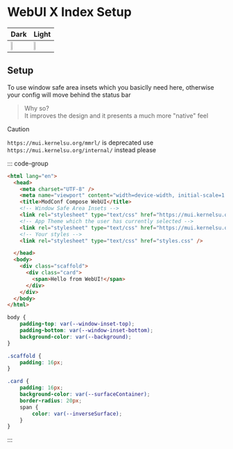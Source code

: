 # WebUI X Index Setup

| Dark                                                   | Light                                                       |
|--------------------------------------------------------|-------------------------------------------------------------|
| <img src="/assets/webui/webui-dark.png" width="32%" /> | <img src="/assets/webui/webui-light.png" width="32%" />     |

## Setup

To use window safe area insets which you basiclly need here, otherwise your config will move behind the status bar

> Why so?  
> It improves the design and it presents a much more "native" feel

> [!CAUTION]
> `https://mui.kernelsu.org/mmrl/` is deprecated use `https://mui.kernelsu.org/internal/` instead please

::: code-group

```html [index.html]
<html lang="en">
  <head>
    <meta charset="UTF-8" />
    <meta name="viewport" content="width=device-width, initial-scale=1.0" />
    <title>ModConf Compose WebUI</title>
    <!-- Window Safe Area Insets -->
    <link rel="stylesheet" type="text/css" href="https://mui.kernelsu.org/internal/insets.css" />
    <!-- App Theme which the user has currently selected -->
    <link rel="stylesheet" type="text/css" href="https://mui.kernelsu.org/internal/colors.css" />
    <!-- Your styles -->
    <link rel="stylesheet" type="text/css" href="styles.css" />

  </head>
  <body>
    <div class="scaffold">
      <div class="card">
        <span>Hello from WebUI!</span>
      </div>
    </div>
  </body>
</html>
```

```css [style.css]
body {
    padding-top: var(--window-inset-top);
    padding-bottom: var(--window-inset-bottom);
    background-color: var(--background);
}

.scaffold {
    padding: 16px;
}

.card {
    padding: 16px;
    background-color: var(--surfaceContainer);
    border-radius: 20px;
    span {
        color: var(--inverseSurface);
    }
}
```

:::
